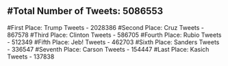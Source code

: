 #Total Number of Tweets: 5086553 
---
#First Place: Trump Tweets - 2028386
#Second Place: Cruz Tweets - 867578
#Third Place: Clinton Tweets - 586705
#Fourth Place: Rubio Tweets - 512349
#Fifth Place: Jeb! Tweets - 462703
#Sixth Place: Sanders Tweets - 336547
#Seventh Place: Carson Tweets - 154447
#Last Place: Kasich Tweets - 137838

